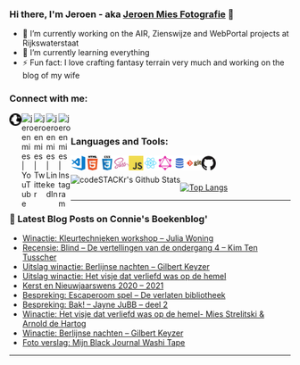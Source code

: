 ### Hi there, I'm Jeroen - aka [Jeroen Mies Fotografie][website] 👋

- 🔭 I’m currently working on the AIR, Zienswijze and WebPortal projects at Rijkswaterstaat
- 🌱 I’m currently learning everything
- ⚡ Fun fact: I love crafting fantasy terrain very much and working on the blog of my wife

### Connect with me:

[<img align="left" alt="jeroenmies" width="22px" src="https://raw.githubusercontent.com/iconic/open-iconic/master/svg/globe.svg" />][website]
[<img align="left" alt="jeroenmies | YouTube" width="22px" src="https://cdn.jsdelivr.net/npm/simple-icons@v3/icons/youtube.svg" />][youtube]
[<img align="left" alt="jeroenmies | Twitter" width="22px" src="https://cdn.jsdelivr.net/npm/simple-icons@v3/icons/twitter.svg" />][twitter]
[<img align="left" alt="jeroenmies | LinkedIn" width="22px" src="https://cdn.jsdelivr.net/npm/simple-icons@v3/icons/linkedin.svg" />][linkedin]
[<img align="left" alt="jeroenmies | Instagram" width="22px" src="https://cdn.jsdelivr.net/npm/simple-icons@v3/icons/instagram.svg" />][instagram]

<br />

### Languages and Tools:

[<img align="left" alt="Visual Studio Code" width="26px" src="https://raw.githubusercontent.com/github/explore/80688e429a7d4ef2fca1e82350fe8e3517d3494d/topics/visual-studio-code/visual-studio-code.png" />][webdevplaylist]
[<img align="left" alt="HTML5" width="26px" src="https://raw.githubusercontent.com/github/explore/80688e429a7d4ef2fca1e82350fe8e3517d3494d/topics/html/html.png" />][webdevplaylist]
[<img align="left" alt="CSS3" width="26px" src="https://raw.githubusercontent.com/github/explore/80688e429a7d4ef2fca1e82350fe8e3517d3494d/topics/css/css.png" />][cssplaylist]
[<img align="left" alt="Sass" width="26px" src="https://raw.githubusercontent.com/github/explore/80688e429a7d4ef2fca1e82350fe8e3517d3494d/topics/sass/sass.png" />][cssplaylist]
[<img align="left" alt="JavaScript" width="26px" src="https://raw.githubusercontent.com/github/explore/80688e429a7d4ef2fca1e82350fe8e3517d3494d/topics/javascript/javascript.png" />][jsplaylist]
[<img align="left" alt="React" width="26px" src="https://raw.githubusercontent.com/github/explore/80688e429a7d4ef2fca1e82350fe8e3517d3494d/topics/react/react.png" />][reactplaylist]
[<img align="left" alt="GraphQL" width="26px" src="https://raw.githubusercontent.com/github/explore/80688e429a7d4ef2fca1e82350fe8e3517d3494d/topics/graphql/graphql.png" />][webdevplaylist]
[<img align="left" alt="SQL" width="26px" src="https://raw.githubusercontent.com/github/explore/80688e429a7d4ef2fca1e82350fe8e3517d3494d/topics/sql/sql.png" />][webdevplaylist]
[<img align="left" alt="Git" width="26px" src="https://raw.githubusercontent.com/github/explore/80688e429a7d4ef2fca1e82350fe8e3517d3494d/topics/git/git.png" />][webdevplaylist]
[<img align="left" alt="GitHub" width="26px" src="https://raw.githubusercontent.com/github/explore/78df643247d429f6cc873026c0622819ad797942/topics/github/github.png" />][webdevplaylist]

<br />
<br />

<img align="left" alt="codeSTACKr's Github Stats" src="https://github-readme-stats.vercel.app/api?username=jeroenmies&show_icons=true&hide_border=true&count_private=true&theme=tokyonight" />

[![Top Langs](https://github-readme-stats.vercel.app/api/top-langs/?username=jeroenmies)](https://github.com/jeroenmies/github-readme-stats)

---

### 📕 Latest Blog Posts on Connie's Boekenblog'
<!-- BLOG-POST-LIST:START -->
- [Winactie: Kleurtechnieken workshop – Julia Woning](https://conniesboekenblog.nl/2021/01/04/winactie-kleurtechnieken-workshop-julia-woning/?utm_source=rss&utm_medium=rss&utm_campaign=winactie-kleurtechnieken-workshop-julia-woning)
- [Recensie: Blind – De vertellingen van de ondergang 4 – Kim Ten Tusscher](https://conniesboekenblog.nl/2021/01/03/recensie-blind-de-vertellingen-van-de-ondergang-4-kim-ten-tusscher/?utm_source=rss&utm_medium=rss&utm_campaign=recensie-blind-de-vertellingen-van-de-ondergang-4-kim-ten-tusscher)
- [Uitslag winactie: Berlijnse nachten – Gilbert Keyzer](https://conniesboekenblog.nl/2020/12/26/uitslag-winactie-berlijnse-nachten-gilbert-keyzer/?utm_source=rss&utm_medium=rss&utm_campaign=uitslag-winactie-berlijnse-nachten-gilbert-keyzer)
- [Uitslag winactie: Het visje dat verliefd was op de hemel](https://conniesboekenblog.nl/2020/12/26/uitslag-winactie-het-visje-dat-verliefd-was-op-de-hemel/?utm_source=rss&utm_medium=rss&utm_campaign=uitslag-winactie-het-visje-dat-verliefd-was-op-de-hemel)
- [Kerst en Nieuwjaarswens 2020 – 2021](https://conniesboekenblog.nl/2020/12/24/kerst-en-nieuwjaarswens-2020-2021/?utm_source=rss&utm_medium=rss&utm_campaign=kerst-en-nieuwjaarswens-2020-2021)
- [Bespreking: Escaperoom spel – De verlaten bibliotheek](https://conniesboekenblog.nl/2020/12/24/bespreking-escaperoom-spel-de-verlaten-bibliotheek/?utm_source=rss&utm_medium=rss&utm_campaign=bespreking-escaperoom-spel-de-verlaten-bibliotheek)
- [Bespreking: Bak! – Jayne JuBB – deel 2](https://conniesboekenblog.nl/2020/12/16/bespreking-bak-jayne-jubb-deel-2/?utm_source=rss&utm_medium=rss&utm_campaign=bespreking-bak-jayne-jubb-deel-2)
- [Winactie: Het visje dat verliefd was op de hemel- Mies Strelitski & Arnold de Hartog](https://conniesboekenblog.nl/2020/12/15/winactie-het-visje-dat-verliefd-was-op-de-hemel-mies-strelitski-arnold-de-hartog/?utm_source=rss&utm_medium=rss&utm_campaign=winactie-het-visje-dat-verliefd-was-op-de-hemel-mies-strelitski-arnold-de-hartog)
- [Winactie: Berlijnse nachten – Gilbert Keyzer](https://conniesboekenblog.nl/2020/12/14/winactie-berlijnse-nachten-gilbert-keyzer/?utm_source=rss&utm_medium=rss&utm_campaign=winactie-berlijnse-nachten-gilbert-keyzer)
- [Foto verslag: Mijn Black Journal Washi Tape](https://conniesboekenblog.nl/2020/12/11/foto-verslag-mijn-black-journal-washi-tape/?utm_source=rss&utm_medium=rss&utm_campaign=foto-verslag-mijn-black-journal-washi-tape)
<!-- BLOG-POST-LIST:END -->

---

[website]: https://jeroenmiesfotografie.nl
[twitter]: https://twitter.com/jeroenmies
[youtube]: https://www.youtube.com/channel/UCdM6wXDAk3Y8_ycxkSfAD7Q
[instagram]: https://www.instagram.com/jeroenmies/
[linkedin]: https://www.linkedin.com/in/jeroenmies/
[webdevplaylist]: https://www.youtube.com/playlist?list=PLlhZGGVFsRrTQQnp_2UwWSoAigm-9_SqR
[jsplaylist]: https://www.youtube.com/playlist?list=PLC5BA7CB1270B2073
[cssplaylist]: https://www.youtube.com/playlist?list=PLlhZGGVFsRrSeV5xra6z-nU60cqompunz
[reactplaylist]: https://www.youtube.com/playlist?list=PLC5BA7CB1270B2073

